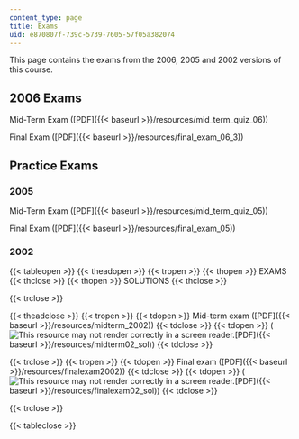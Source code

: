 ```yaml
---
content_type: page
title: Exams
uid: e870807f-739c-5739-7605-57f05a382074
---
```


This page contains the exams from the 2006, 2005 and 2002 versions of this course.

2006 Exams
----------

Mid-Term Exam ([PDF]({{< baseurl >}}/resources/mid_term_quiz_06))

Final Exam ([PDF]({{< baseurl >}}/resources/final_exam_06_3))

Practice Exams
--------------

### 2005

Mid-Term Exam ([PDF]({{< baseurl >}}/resources/mid_term_quiz_05))

Final Exam ([PDF]({{< baseurl >}}/resources/final_exam_05))

### 2002

{{< tableopen >}}
{{< theadopen >}}
{{< tropen >}}
{{< thopen >}}
EXAMS
{{< thclose >}}
{{< thopen >}}
SOLUTIONS
{{< thclose >}}

{{< trclose >}}

{{< theadclose >}}
{{< tropen >}}
{{< tdopen >}}
Mid-term exam ([PDF]({{< baseurl >}}/resources/midterm_2002))
{{< tdclose >}}
{{< tdopen >}}
(![This resource may not render correctly in a screen reader.](/images/inacessible.gif)[PDF]({{< baseurl >}}/resources/midterm02_sol))
{{< tdclose >}}

{{< trclose >}}
{{< tropen >}}
{{< tdopen >}}
Final exam ([PDF]({{< baseurl >}}/resources/finalexam2002))
{{< tdclose >}}
{{< tdopen >}}
(![This resource may not render correctly in a screen reader.](/images/inacessible.gif)[PDF]({{< baseurl >}}/resources/finalexam02_sol))
{{< tdclose >}}

{{< trclose >}}

{{< tableclose >}}